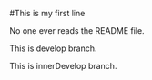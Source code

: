 #This is my first line

No one ever reads the README file.	

This is develop branch.

This is innerDevelop branch.
